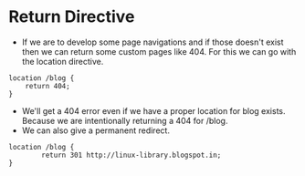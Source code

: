 # Return Directive

- If we are to develop some page navigations and if those doesn't exist then we can return some custom pages like 404. For this we can go with the location directive.

```
location /blog {
	return 404;
}
```

- We'll get a 404 error even if we have a proper location for blog exists. Because we are intentionally returning a 404 for /blog.
- We can also give a permanent redirect.

```
location /blog {
        return 301 http://linux-library.blogspot.in;
}
```
